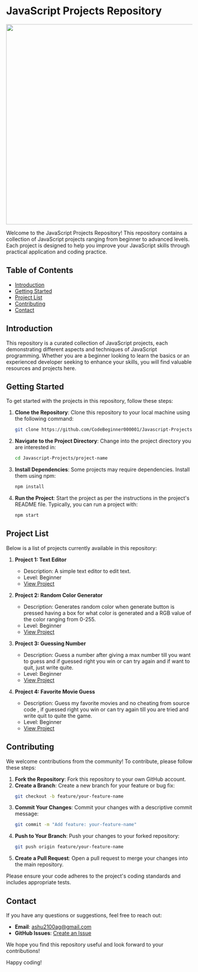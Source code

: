 # JavaScript Projects Repository

<img width="540px" src="https://github.com/CodeBeginner000001/Javascript-Project/assets/92913917/b76ffebb-e271-4852-a019-c1d2c23d5e30">

Welcome to the JavaScript Projects Repository! This repository contains a collection of JavaScript projects ranging from beginner to advanced levels. Each project is designed to help you improve your JavaScript skills through practical application and coding practice.

## Table of Contents

- [Introduction](#introduction)
- [Getting Started](#getting-started)
- [Project List](#project-list)
- [Contributing](#contributing)
- [Contact](#contact)

## Introduction

This repository is a curated collection of JavaScript projects, each demonstrating different aspects and techniques of JavaScript programming. Whether you are a beginner looking to learn the basics or an experienced developer seeking to enhance your skills, you will find valuable resources and projects here.

## Getting Started

To get started with the projects in this repository, follow these steps:

1. **Clone the Repository**: Clone this repository to your local machine using the following command:
   ```bash
   git clone https://github.com/CodeBeginner000001/Javascript-Projects.git
   ```
2. **Navigate to the Project Directory**: Change into the project directory you are interested in:
   ```bash
   cd Javascript-Projects/project-name
   ```
3. **Install Dependencies**: Some projects may require dependencies. Install them using npm:
   ```bash
   npm install
   ```
4. **Run the Project**: Start the project as per the instructions in the project's README file. Typically, you can run a project with:
   ```bash
   npm start
   ```

## Project List

Below is a list of projects currently available in this repository:

1. **Project 1: Text Editor**
   - Description: A simple text editor to edit text.
   - Level: Beginner
   - [View Project](./to-do-list-app)

2. **Project 2: Random Color Generator**
   - Description: Generates random color when generate button is pressed having a box for what color is generated and a RGB value of the color ranging from 0-255.
   - Level: Beginner
   - [View Project](./weather-app)

3. **Project 3: Guessing Number**
   - Description: Guess a number after giving a max number till you want to guess and if guessed right you win or can try again and if want to quit, just write quite.
   - Level: Beginner
   - [View Project](./calculator)

4. **Project 4: Favorite Movie Guess**
   - Description: Guess my favorite movies and no cheating from source code , if guessed right you win or can try again till you are tried and write quit to quite the game.
   - Level: Beginner
   - [View Project](./real-time-chat-app)

## Contributing

We welcome contributions from the community! To contribute, please follow these steps:

1. **Fork the Repository**: Fork this repository to your own GitHub account.
2. **Create a Branch**: Create a new branch for your feature or bug fix:
   ```bash
   git checkout -b feature/your-feature-name
   ```
3. **Commit Your Changes**: Commit your changes with a descriptive commit message:
   ```bash
   git commit -m "Add feature: your-feature-name"
   ```
4. **Push to Your Branch**: Push your changes to your forked repository:
   ```bash
   git push origin feature/your-feature-name
   ```
5. **Create a Pull Request**: Open a pull request to merge your changes into the main repository.

Please ensure your code adheres to the project's coding standards and includes appropriate tests.

## Contact

If you have any questions or suggestions, feel free to reach out:

- **Email**: ashu2100ag@gmail.com
- **GitHub Issues**: [Create an Issue](https://github.com/CodeBeginner000001/Javascript-Projects/issues)

We hope you find this repository useful and look forward to your contributions!

Happy coding!

